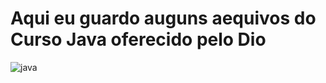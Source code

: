 # Aqui eu guardo auguns aequivos do Curso Java oferecido pelo Dio

![java](https://www.google.com/url?sa=i&url=https%3A%2F%2Fpt-pt.facebook.com%2FCodigosJava%2F&psig=AOvVaw2t9zDm2Z8UNZX4IIvPNrug&ust=1671161689646000&source=images&cd=vfe&ved=0CBAQjRxqFwoTCKiQjsnY-vsCFQAAAAAdAAAAABAE)

